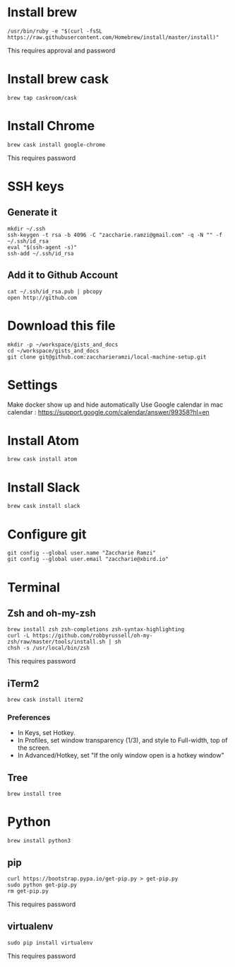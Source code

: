 # Install brew
```
/usr/bin/ruby -e "$(curl -fsSL https://raw.githubusercontent.com/Homebrew/install/master/install)"
```
This requires approval and password
# Install brew cask
```
brew tap caskroom/cask
```
# Install Chrome
```
brew cask install google-chrome
```
This requires password
# SSH keys
## Generate it
```
mkdir ~/.ssh
ssh-keygen -t rsa -b 4096 -C "zaccharie.ramzi@gmail.com" -q -N "" -f ~/.ssh/id_rsa
eval "$(ssh-agent -s)"
ssh-add ~/.ssh/id_rsa
```
## Add it to Github Account
```
cat ~/.ssh/id_rsa.pub | pbcopy
open http://github.com
```
# Download this file
```
mkdir -p ~/workspace/gists_and_docs
cd ~/workspace/gists_and_docs
git clone git@github.com:zaccharieramzi/local-machine-setup.git
```
# Settings
Make docker show up and hide automatically
Use Google calendar in mac calendar : https://support.google.com/calendar/answer/99358?hl=en
# Install Atom
```
brew cask install atom
```
# Install Slack
```
brew cask install slack
```
# Configure git
```
git config --global user.name "Zaccharie Ramzi"
git config --global user.email "zaccharie@xbird.io"
```
# Terminal
## Zsh and oh-my-zsh
```
brew install zsh zsh-completions zsh-syntax-highlighting
curl -L https://github.com/robbyrussell/oh-my-zsh/raw/master/tools/install.sh | sh
chsh -s /usr/local/bin/zsh
```
This requires password
## iTerm2
```
brew cask install iterm2
```
### Preferences
- In Keys, set Hotkey.
- In Profiles, set window transparency (1/3), and style to Full-width, top of the screen.
- In Advanced/Hotkey, set "If the only window open is a hotkey window"
## Tree
```
brew install tree
```
# Python
```
brew install python3
```
## pip
```
curl https://bootstrap.pypa.io/get-pip.py > get-pip.py
sudo python get-pip.py
rm get-pip.py
```
This requires password
## virtualenv
```
sudo pip install virtualenv
```
This requires password
